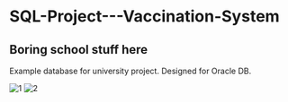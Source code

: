 # SQL-Project---Vaccination-System

## Boring school stuff here

Example database for university project.
Designed for Oracle DB.

![1](https://user-images.githubusercontent.com/81091594/176661871-b81585b1-ec0d-4acc-88db-e78eccab28bf.png)
![2](https://user-images.githubusercontent.com/81091594/176661876-9ab56516-f714-4070-bd75-fd87f58c322b.PNG)
